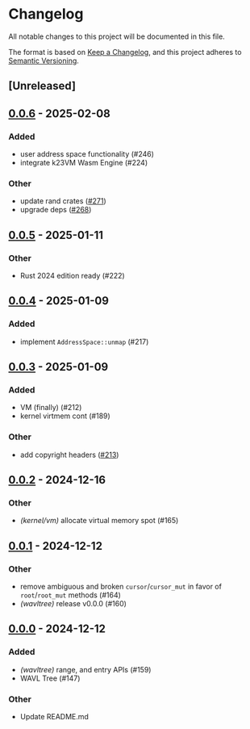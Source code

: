 # Changelog

All notable changes to this project will be documented in this file.

The format is based on [Keep a Changelog](https://keepachangelog.com/en/1.0.0/),
and this project adheres to [Semantic Versioning](https://semver.org/spec/v2.0.0.html).

## [Unreleased]

## [0.0.6](https://github.com/starlarkstudios/k23/compare/v0.0.5...v0.0.6) - 2025-02-08

### Added

- user address space functionality (#246)
- integrate k23VM Wasm Engine (#224)

### Other

- update rand crates ([#271](https://github.com/starlarkstudios/k23/pull/271))
- upgrade deps ([#268](https://github.com/starlarkstudios/k23/pull/268))

## [0.0.5](https://github.com/JonasKruckenberg/k23/compare/v0.0.4...v0.0.5) - 2025-01-11

### Other

- Rust 2024 edition ready (#222)

## [0.0.4](https://github.com/JonasKruckenberg/k23/compare/v0.0.3...v0.0.4) - 2025-01-09

### Added

- implement `AddressSpace::unmap` (#217)

## [0.0.3](https://github.com/JonasKruckenberg/k23/compare/v0.0.2...v0.0.3) - 2025-01-09

### Added

- VM (finally) (#212)
- kernel virtmem cont (#189)

### Other

- add copyright headers ([#213](https://github.com/JonasKruckenberg/k23/pull/213))

## [0.0.2](https://github.com/JonasKruckenberg/k23/compare/v0.0.1...v0.0.2) - 2024-12-16

### Other

- *(kernel/vm)* allocate virtual memory spot (#165)

## [0.0.1](https://github.com/JonasKruckenberg/k23/compare/v0.0.0...v0.0.1) - 2024-12-12

### Other

- remove ambiguous and broken `cursor`/`cursor_mut` in favor of `root`/`root_mut` methods (#164)
- *(wavltree)* release v0.0.0 (#160)

## [0.0.0](https://github.com/JonasKruckenberg/k23/releases/tag/v0.0.0) - 2024-12-12

### Added

- *(wavltree)* range, and entry APIs (#159)
- WAVL Tree (#147)

### Other

- Update README.md
